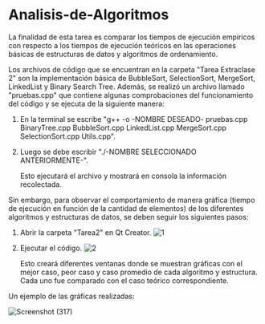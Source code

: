 # Analisis-de-Algoritmos

La finalidad de esta tarea es comparar los tiempos de ejecución empíricos con respecto a los tiempos de ejecución teóricos en las operaciones básicas de estructuras de datos y algoritmos de ordenamiento.

Los archivos de código que se encuentran en la carpeta "Tarea Extraclase 2" son la implementación básica de BubbleSort, SelectionSort, MergeSort, LinkedList y Binary Search Tree. Además, se realizó un archivo llamado "pruebas.cpp" que contiene algunas comprobaciones del funcionamiento del código y se ejecuta de la siguiente manera:

1. En la terminal se escribe "g++ -o -NOMBRE DESEADO- pruebas.cpp BinaryTree.cpp BubbleSort.cpp LinkedList.cpp MergeSort.cpp SelectionSort.cpp Utils.cpp".
2. Luego se debe escribir "./-NOMBRE SELECCIONADO ANTERIORMENTE-".

   Esto ejecutará el archivo y mostrará en consola la información recolectada.

Sin embargo, para observar el comportamiento de manera gráfica (tiempo de ejecución en función de la cantidad de elementos) de los diferentes algoritmos y estructuras de datos, se deben seguir los siguientes pasos:

1. Abrir la carpeta "Tarea2" en Qt Creator.
![1](https://github.com/user-attachments/assets/dbc56c28-0892-4c85-a233-a055a5f3d544)

2. Ejecutar el código.
![2](https://github.com/user-attachments/assets/ee25fa2a-f117-4c19-9f1e-9d576557d059)


   Esto creará diferentes ventanas donde se muestran gráficas con el mejor caso, peor caso y caso promedio de cada algoritmo y estructura. Cada uno fue comparado con el caso teórico correspondiente.

Un ejemplo de las gráficas realizadas:

![Screenshot (317)](https://github.com/user-attachments/assets/22081adc-6e80-4817-b337-3aba3b9f6777)
